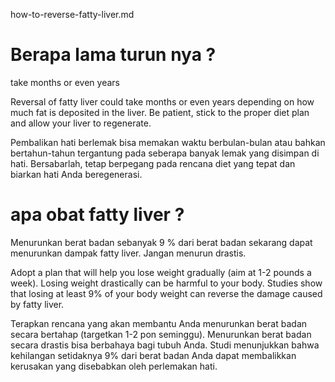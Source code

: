 how-to-reverse-fatty-liver.md
# Berapa lama turun nya ?
take months or even years

Reversal of fatty liver could take months or even years depending on how much fat is deposited in the liver. Be patient, stick to the proper diet plan and allow your liver to regenerate.

Pembalikan hati berlemak bisa memakan waktu berbulan-bulan atau bahkan bertahun-tahun tergantung pada seberapa banyak lemak yang disimpan di hati. Bersabarlah, tetap berpegang pada rencana diet yang tepat dan biarkan hati Anda beregenerasi.

# apa obat fatty liver ?
Menurunkan berat badan sebanyak 9 % dari berat badan sekarang dapat menurunkan dampak fatty liver. Jangan menurun drastis.

Adopt a plan that will help you lose weight gradually (aim at 1-2 pounds a week). 
Losing weight drastically can be harmful to your body. 
Studies show that losing at least 9% of your body weight can reverse the damage caused by fatty liver. 

Terapkan rencana yang akan membantu Anda menurunkan berat badan secara bertahap (targetkan 1-2 pon seminggu).
Menurunkan berat badan secara drastis bisa berbahaya bagi tubuh Anda.
Studi menunjukkan bahwa kehilangan setidaknya 9% dari berat badan Anda dapat membalikkan kerusakan yang disebabkan oleh perlemakan hati.